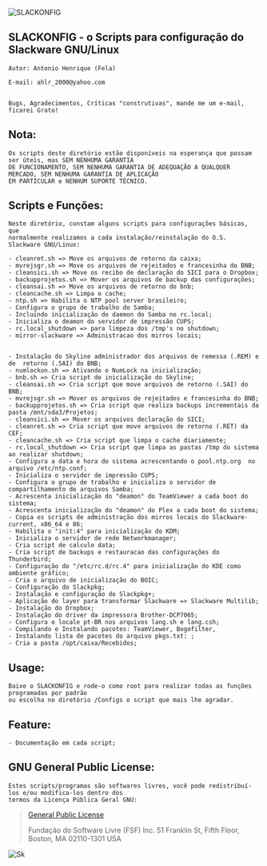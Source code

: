 
![SLACKONFIG][logo]

[logo]: https://bytebucket.org/ahlrodrigues/slackonfig/raw/adca69d05d4b9db0ee9cfa65f54cad4e87dabad7/imgs/Slackware1.png




**SLACKONFIG** - o Scripts para configuração do Slackware GNU/Linux
--------------


```
Autor: Antonio Henrique (Fela)

E-mail: ahlr_2000@yahoo.com


Bugs, Agradecimentos, Críticas "construtivas", mande me um e-mail, ficarei Grato!
```


**Nota:**
----------
```
Os scripts deste diretório estão disponíveis na esperança que possam ser úteis, mas SEM NENHUMA GARANTIA
DE FUNCIONAMENTO, SEM NENHUMA GARANTIA DE ADEQUAÇÃO A QUALQUER MERCADO, SEM NENHUMA GARANTIA DE APLICAÇÃO
EM PARTICULAR e NENHUM SUPORTE TÉCNICO.
```


**Scripts e Funções:**
----------------------
```
Neste diretório, constam alguns scripts para configurações básicas, que 
normalmente realizamos a cada instalação/reinstalação do O.S. Slackware GNU/Linux:

- cleanret.sh => Move os arquivos de retorno da caixa;
- mvrejsgr.sh => Move os arquivos de rejeitados e francesinha do BNB;
- cleansici.sh => Move os recibo de declaração do SICI para o Dropbox;
- backupprojetos.sh => Mover os arquivos de backup das configurações;
- cleansai.sh => Move os arquivos de retorno do bnb;
- cleancache.sh => Limpa o cache;
- ntp.sh => Habilita o NTP pool server brasileiro;
- Configura o grupo de trabalho do Samba;
- Incluindo inicialização do daemon do Samba no rc.local;
- Inicializa o deamon do servidor de impressão CUPS;
- rc.local_shutdown => para limpeza dos /tmp's no shutdown;
- mirror-slackware => Administracao dos mirros locais;


- Instalação do Skyline administrador dos arquivos de remessa (.REM) e de  retorno (.SAI) do BNB;
- numlockon.sh => Ativando o NumLock na inicialização;
- bnb.sh => Cria script de inicialização do Skyline; 
- cleansai.sh => Cria script que move arquivos de retorno (.SAI) do BNB;
- mvrejsgr.sh => Mover os arquivos de rejeitados e francesinha do BNB;
- backupprojetos.sh => Cria script que realiza backups incrementais da pasta /mnt/sda3/Projetos;
- cleansici.sh => Mover os arquivos declaração do SICI;
- cleanret.sh => Cria script que move arquivos de retorno (.RET) da CEF;
- cleancache.sh => Cria script que limpa o cache diariamente;
- rc.local_shutdown => Cria script que limpa as pastas /tmp do sistema ao realizar shutdown;
- Configura a data e hora do sistema acrescentando o pool.ntp.org  no arquivo /etc/ntp.conf;
- Inicializa o servidor de impressão CUPS;
- Configura o grupo de trabalho e inicializa o servidor de compartilhamento de arquivos Samba;
- Acrescenta inicialização do "deamon" do TeamViewer a cada boot do sistema;
- Acrescenta inicialização do "deamon" do Plex a cada boot do sistema;
- Copia os scripts de administração dos mirros locais do Slackware-current, x86_64 e 86;
- Habilita o "init:4" para inicialização do KDM;
- Inicializa o servidor de rede Networkmanager;
- Cria script de calculo data;
- Cria script de backups e restauracao das configurações do Thunderbird;
- Configuração do "/etc/rc.d/rc.4" para inicialização do KDE como ambiente gráfico;
- Cria o arquivo de inicialização do BOIC;
- Configuração do Slackpkg;
- Instalação e configuração do Slackpkg+;
- Aplicação do layer para transformar Slackware => Slackware Multilib;
- Instalação do Dropbox;
- Instalação do driver da impressora Brother-DCP7065;
- Configura o locale pt-BR nos arquivos lang.sh e lang.csh;
- Compilando e Instalando pacotes: TeamViewer, Bogofilter,
- Instalando lista de pacotes do arquivo pkgs.txt: ;
- Cria a pasta /opt/caixa/Recebidos;
```


Usage:
------
```
Baixe o SLACKONFIG e rode-o como root para realizar todas as funções programadas por padrão
ou escolha no diretório /Configs o script que mais lhe agradar.
```


Feature:
--------
```
- Documentação em cada script;
```


**GNU General Public License:**
-------------------------------
```
Estes scripts/programas são softwares livres, você pode redistribuí-los e/ou modifica-los dentro dos
termos da Licença Pública Geral GNU:
```
> [General Public License](https://pt.wikipedia.org/wiki/GNU_General_Public_License)
>
>Fundação do Software Livre (FSF) Inc. 51 Franklin St, Fifth Floor, Boston, MA 02110-1301 USA


![Sk][pe]

[pe]: https://bytebucket.org/ahlrodrigues/slackonfig/raw/adca69d05d4b9db0ee9cfa65f54cad4e87dabad7/imgs/poweredbyslack.gif